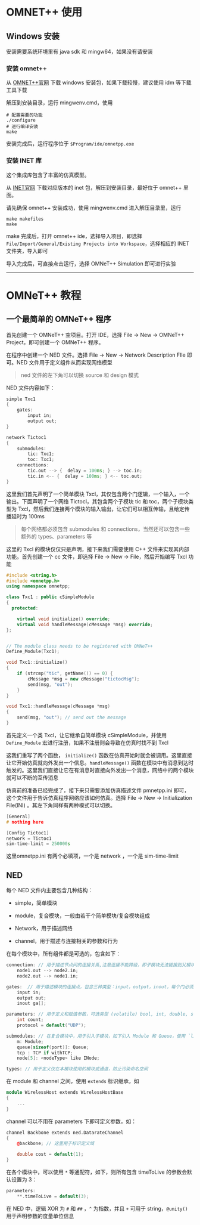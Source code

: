 # OMNET++ 使用

## Windows 安装

安装需要系统环境里有 java sdk 和 mingw64，如果没有请安装

### 安装 omnet++

从 [OMNET++官网](https://www.omnetpp.org) 下载 windows 安装包，如果下载较慢，建议使用 idm 等下载工具下载

解压到安装目录，运行 mingwenv.cmd，使用

```shell
# 配置需要的功能
./configure
# 进行编译安装
make
```

安装完成后，运行程序位于 `$Program/ide/omnetpp.exe`

### 安装 INET 库

这个集成库包含了丰富的仿真模型。

从 [INET官网](https://inet.omnetpp.org) 下载对应版本的 inet 包，解压到安装目录，最好位于 omnet++ 里面。

请先确保 omnet++ 安装成功，使用 mingwenv.cmd 进入解压目录里，运行

```shell
make makefiles
make
```

make 完成后，打开 omnet++ ide，选择导入项目，即选择 `File/Import/General/Existing Projects into Workspace`，选择相应的 INET 文件夹，导入即可

导入完成后，可直接点击运行，选择 OMNeT++ Simulation 即可进行实验

---

# OMNeT++ 教程

## 一个最简单的 OMNeT++ 程序

首先创建一个 OMNeT++ 空项目。打开 IDE，选择 File -> New -> OMNeT++ Project，即可创建一个 OMNeT++ 程序。

在程序中创建一个 NED 文件。选择 File -> New -> Network Description FIle 即可。NED 文件用于定义组件从而实现网络模型

> ned 文件的左下角可以切换 source 和 design 模式

NED 文件内容如下：

```cpp
simple Txc1
{
    gates:
        input in;
        output out;
}

network Tictoc1
{
    submodules:
        tic: Txc1;
        toc: Txc1;
    connections:
        tic.out --> {  delay = 100ms; } --> toc.in;
        tic.in <-- {  delay = 100ms; } <-- toc.out;
}
```

这里我们首先声明了一个简单模块 Txcl，其仅包含两个门逻辑，一个输入，一个输出。下面声明了一个网络 Tictocl，其包含两个子模块 tic 和 toc，两个子模块类型为 Txcl，然后我们连接两个模块的输入输出，让它们可以相互传输，且给定传播延时为 100ms

> 每个网络都必须包含 submodules 和 connections，当然还可以包含一些额外的 types、parameters 等

这里的 Txcl 的模块仅仅只是声明，接下来我们需要使用 C++ 文件来实现其内部功能。首先创建一个 cc 文件，即选择 File -> New -> File，然后开始编写 Txcl 功能

```cpp
#include <string.h>
#include <omnetpp.h>
using namespace omnetpp;

class Txc1 : public cSimpleModule
{
  protected:

    virtual void initialize() override;
    virtual void handleMessage(cMessage *msg) override;
};


// The module class needs to be registered with OMNeT++
Define_Module(Txc1);

void Txc1::initialize()
{
    if (strcmp("tic", getName()) == 0) {
        cMessage *msg = new cMessage("tictocMsg");
        send(msg, "out");
    }
}

void Txc1::handleMessage(cMessage *msg)
{
    send(msg, "out"); // send out the message
}
```

首先定义一个类 Txcl，让它继承自简单模块 cSimpleModule，并使用 `Define_Module` 宏进行注册，如果不注册则会导致在仿真时找不到 Txcl

这我们重写了两个函数， `initialize()` 函数在仿真开始时就会被调用。这里直接让它开始仿真就向外发出一个信息。`handleMessage()` 函数在模块中有消息到达时触发的。这里我们直接让它在有消息时直接向外发出一个消息，网络中的两个模块就可以不断的互传消息

仿真前的准备已经完成了，接下来只需要添加仿真描述文件 pmnetpp.ini 即可，这个文件用于告诉仿真程序网络应该如何仿真。选择 File -> New -> Initialization File(INI) 。其左下角同样有两种模式可以切换。

```cpp
[General]
# nothing here

[Config Tictoc1]
network = Tictoc1
sim-time-limit = 250000s
```

这里omnetpp.ini 有两个必填项，一个是  network ，一个是 sim-time-limit 



## NED

每个 NED 文件内主要包含几种结构：

- simple，简单模块

- module，复合模块，一般由若干个简单模块/复合模块组成

- Network，用于描述网络

- channel，用于描述与连接相关的参数和行为

在每个模块中，所有组件都是可选的，包含如下：

```cpp
connection: // 用于描述节点间的连接关系,注意连接不能跨级，即子模块无法链接到父模块外， ++ 表示使用第一个未连接的门索引
    node1.out --> node2.in; 
    node2.out --> node1.in;
```

```cpp
gates:  // 用于描述模块的连接点，包含三种类型：input，output，inout，每个门必须进行连接，除非设定 @loose 属性，
    input in; 
    output out;
    inout ga[];
```

```cpp
parameters: // 用于定义和赋值参数，可选类型 (volatile) bool, int, double, string, xml
    int count;
    protocol = default("UDP");
```

```cpp
submodules: // 在复合模块中，用于引入子模块，如下引入 Module 和 Queue，使用 `like` 标识类型
    m: Module;
    queue[sizeof(port)]: Queue;
    tcp : TCP if withTCP;
    node[5]: <nodeType> like INode;
```

```cpp
types: // 用于定义仅在本模块使用的模块或通道，防止污染命名空间
```

在 module 和 channel 之间，使用 `extends` 标识继承，如

```cpp
module WirelessHost extends WirelessHostBase
{
    ...
}
```

channel 可以不用在 parameters 下即可定义参数，如：

```cpp
channel Backbone extends ned.DatarateChannel
{
    @backbone; // 这里用于标识定义域

    double cost = default(1);
}
```

在各个模块中，可以使用 `*` 等通配符，如下，则所有包含 timeToLive 的参数会默认设置为 3：

```cpp
parameters:
    **.timeToLive = default(3);
```

在 NED 中，逻辑 XOR 为 `#` 和 `##` ，`^` 为指数，并且 `+` 可用于 string，`@unity()` 用于声明参数的度量单位信息
